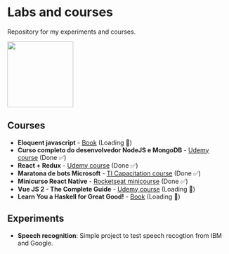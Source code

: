 # Labs and courses

Repository for my experiments and courses.

<img src="https://dwa5x7aod66zk.cloudfront.net/assets/labtocat-be5eee0434960a8f73e54910df8e87b8a5a3b2d651c0b301670c04a9cc26a70f.png" width="150" height="150"><img>

## Courses

* **Eloquent javascript** - [Book](https://github.com/braziljs/eloquente-javascript) (Loading :arrows_counterclockwise:)
* **Curso completo do desenvolvedor NodeJS e MongoDB** - [Udemy course](https://www.udemy.com/curso-completo-do-desenvolvedor-nodejs/) (Done :white_check_mark:)
* **React + Redux** - [Udemy course](https://www.udemy.com/react-redux-pt) (Done :white_check_mark:)
* **Maratona de bots Microsoft** - [TI Capacitation course](https://ticapacitacion.com/curso/botspt/) (Done :white_check_mark:)
* **Minicurso React Native** - [Rocketseat minicourse](http://code.rocketseat.com.br/minicurso-react-native) (Done :white_check_mark:)
* **Vue JS 2 - The Complete Guide** - [Udemy course](https://www.udemy.com/vuejs-2-the-complete-guide/learn/v4/overview) (Loading :arrows_counterclockwise:)
* **Learn You a Haskell for Great Good!** - [Book](http://learnyouahaskell.com) (Loading :arrows_counterclockwise:)

## Experiments 

* **Speech recognition**: Simple project to test speech recogtion from IBM and Google.